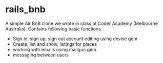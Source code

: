 # rails_bnb
A simple Air BnB clone we wrote in class at Coder Academy (Melbourne Australia).
Contains following basic functions
- Sign in, sign up, sign out account editing using devise gem
- Create, list and show, listings for places
- working with emails using mailgun gem
- messaging between users
